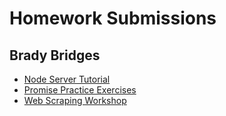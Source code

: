 # Homework Submissions

## Brady Bridges

* [Node Server Tutorial](https://github.com/bradybridges/messages)
* [Promise Practice Exercises](https://github.com/bradybridges/promises)
* [Web Scraping Workshop](https://github.com/bradybridges/webscraping)
